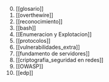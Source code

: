 0. [[glosario]]
1. [[overthewire]]
2. [[reconocimiento]]
3. [[bash]]
4. [[Enumeracion y Explotacion]]
5. [[protocolos]]
6. [[vulnerabilidades_extra]]
7. [[fundamento de servidores]]
8. [[criptografia_seguridad en redes]]
9. [[OWASP]]
10. [[edp]]